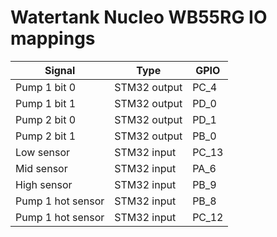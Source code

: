 Watertank Nucleo WB55RG IO mappings
===================================

| Signal            | Type         | GPIO  |
|-------------------|--------------|-------|
| Pump 1 bit 0      | STM32 output | PC_4  |
| Pump 1 bit 1      | STM32 output | PD_0  |
| Pump 2 bit 0      | STM32 output | PD_1  |
| Pump 2 bit 1      | STM32 output | PB_0  |
| Low sensor        | STM32 input  | PC_13 |
| Mid sensor        | STM32 input  | PA_6  |
| High sensor       | STM32 input  | PB_9  |
| Pump 1 hot sensor | STM32 input  | PB_8  |
| Pump 1 hot sensor | STM32 input  | PC_12 |



